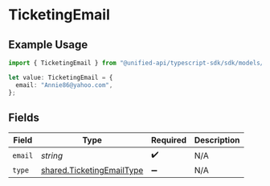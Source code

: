 # TicketingEmail

## Example Usage

```typescript
import { TicketingEmail } from "@unified-api/typescript-sdk/sdk/models/shared";

let value: TicketingEmail = {
  email: "Annie86@yahoo.com",
};
```

## Fields

| Field                                                                         | Type                                                                          | Required                                                                      | Description                                                                   |
| ----------------------------------------------------------------------------- | ----------------------------------------------------------------------------- | ----------------------------------------------------------------------------- | ----------------------------------------------------------------------------- |
| `email`                                                                       | *string*                                                                      | :heavy_check_mark:                                                            | N/A                                                                           |
| `type`                                                                        | [shared.TicketingEmailType](../../../sdk/models/shared/ticketingemailtype.md) | :heavy_minus_sign:                                                            | N/A                                                                           |